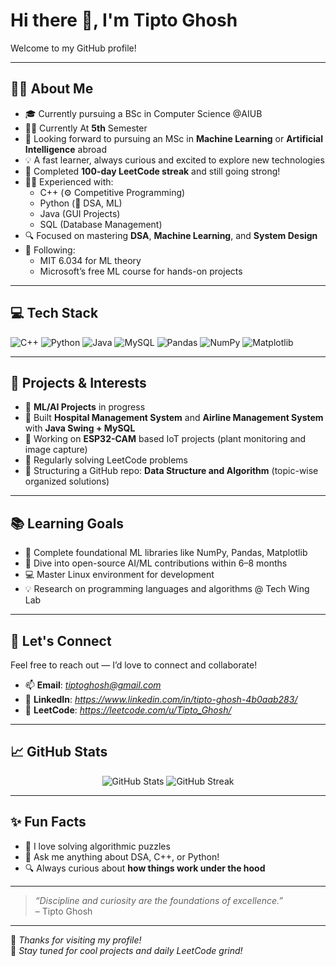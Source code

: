 # Hi there 👋, I'm Tipto Ghosh

Welcome to my GitHub profile!

---

## 👨‍💻 About Me

- 🎓 Currently pursuing a BSc in Computer Science @AIUB
- 👨‍🎓 Currently At **5th** Semester
- 🔬 Looking forward to pursuing an MSc in **Machine Learning** or **Artificial Intelligence** abroad
- 💡 A fast learner, always curious and excited to explore new technologies
- 💪 Completed **100-day LeetCode streak** and still going strong!
- 👨‍💻 Experienced with:
  - C++ (⚙️ Competitive Programming)
  - Python (🐍 DSA, ML)
  - Java (GUI Projects)
  - SQL (Database Management)
- 🔍 Focused on mastering **DSA**, **Machine Learning**, and **System Design**
- 🧠 Following:
  - MIT 6.034 for ML theory
  - Microsoft’s free ML course for hands-on projects

---

## 💻 Tech Stack

![C++](https://img.shields.io/badge/C++-00599C?style=for-the-badge&logo=cplusplus&logoColor=white)
![Python](https://img.shields.io/badge/Python-3670A0?style=for-the-badge&logo=python&logoColor=ffdd54)
![Java](https://img.shields.io/badge/Java-ED8B00?style=for-the-badge&logo=java&logoColor=white)
![MySQL](https://img.shields.io/badge/MySQL-005C84?style=for-the-badge&logo=mysql&logoColor=white)
![Pandas](https://img.shields.io/badge/Pandas-150458?style=for-the-badge&logo=pandas)
![NumPy](https://img.shields.io/badge/NumPy-013243?style=for-the-badge&logo=numpy)
![Matplotlib](https://img.shields.io/badge/Matplotlib-11557c?style=for-the-badge&logo=matplotlib&logoColor=white)

---

## 📁 Projects & Interests

- 🤖 **ML/AI Projects** in progress
- 🧪 Built **Hospital Management System** and **Airline Management System** with **Java Swing + MySQL**
- 🔧 Working on **ESP32-CAM** based IoT projects (plant monitoring and image capture)
- 🧩 Regularly solving LeetCode problems
- 📂 Structuring a GitHub repo: **Data Structure and Algorithm** (topic-wise organized solutions)

---

## 📚 Learning Goals

- 🧠 Complete foundational ML libraries like NumPy, Pandas, Matplotlib
- 🌱 Dive into open-source AI/ML contributions within 6–8 months
- 💻 Master Linux environment for development
- 💡 Research on programming languages and algorithms @ Tech Wing Lab

---

## 🤝 Let's Connect

Feel free to reach out — I’d love to connect and collaborate!

- 📫 **Email**: *tiptoghosh@gmail.com* 
- 💼 **LinkedIn**: *https://www.linkedin.com/in/tipto-ghosh-4b0aab283/*
- 📝 **LeetCode**: *https://leetcode.com/u/Tipto_Ghosh/*

---

## 📈 GitHub Stats

<p align="center">
  <img src="https://github-readme-stats.vercel.app/api?username=Tipto-Ghosh&show_icons=true&theme=github_dark&hide=stars&count_private=true" alt="GitHub Stats" />
  <img src="https://github-readme-streak-stats.herokuapp.com/?user=Tipto-Ghosh&theme=github-dark" alt="GitHub Streak" />
</p>

---

## ✨ Fun Facts

- 🧩 I love solving algorithmic puzzles
- 💬 Ask me anything about DSA, C++, or Python!
- 🔍 Always curious about **how things work under the hood**

---

> *“Discipline and curiosity are the foundations of excellence.”*  
> – Tipto Ghosh

---

🌟 _Thanks for visiting my profile!_  
📌 _Stay tuned for cool projects and daily LeetCode grind!_

